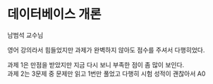 # 데이터베이스 개론

남범석 교수님

영어 강의라서 힘들었지만 과제가 완벽하지 않아도 점수를 주셔서 다행히었다.

과제 1은 만점을 받았지만 지금 다시 보니 부족한 점이 좀 많이 보인다.  
과제 2는 3문제 중 문제만 읽고 1번만 풀었고 다행히 시험 성적이 괜찮아서 A0